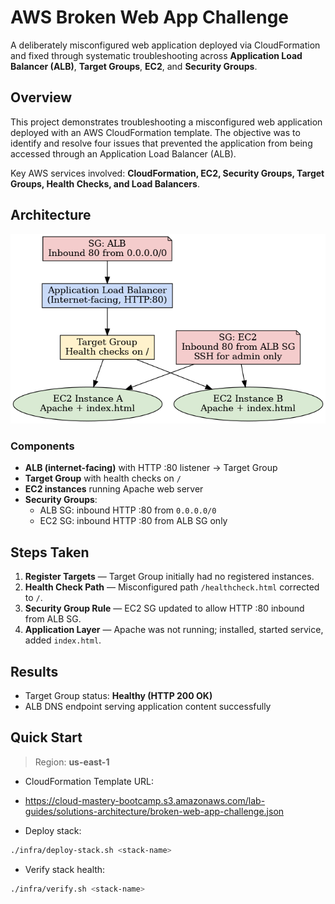 # AWS Broken Web App Challenge

A deliberately misconfigured web application deployed via CloudFormation and fixed through systematic troubleshooting across **Application Load Balancer (ALB)**, **Target Groups**, **EC2**, and **Security Groups**.

## Overview
This project demonstrates troubleshooting a misconfigured web application deployed with an AWS CloudFormation template. The objective was to identify and resolve four issues that prevented the application from being accessed through an Application Load Balancer (ALB).  

Key AWS services involved: **CloudFormation, EC2, Security Groups, Target Groups, Health Checks, and Load Balancers**.

## Architecture
![Architecture](docs/images/aws_broken_web_app_architecture.png)

### Components
- **ALB (internet-facing)** with HTTP :80 listener → Target Group
- **Target Group** with health checks on `/`
- **EC2 instances** running Apache web server
- **Security Groups**:
  - ALB SG: inbound HTTP :80 from `0.0.0.0/0`
  - EC2 SG: inbound HTTP :80 from ALB SG only

## Steps Taken
1. **Register Targets** — Target Group initially had no registered instances.  
2. **Health Check Path** — Misconfigured path `/healthcheck.html` corrected to `/`.  
3. **Security Group Rule** — EC2 SG updated to allow HTTP :80 inbound from ALB SG.  
4. **Application Layer** — Apache was not running; installed, started service, added `index.html`.

## Results
- Target Group status: **Healthy (HTTP 200 OK)**  
- ALB DNS endpoint serving application content successfully  

## Quick Start
> Region: **us-east-1**

- CloudFormation Template URL:
- https://cloud-mastery-bootcamp.s3.amazonaws.com/lab-guides/solutions-architecture/broken-web-app-challenge.json

- Deploy stack:
```bash
./infra/deploy-stack.sh <stack-name>
```
- Verify stack health:
```bash
./infra/verify.sh <stack-name>
```
